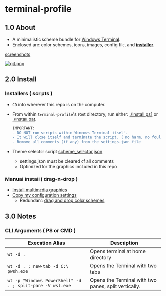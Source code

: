 # terminal-profile

## 1.0 About

* A minimalistic scheme bundle for [Windows Terminal]( https://github.com/microsoft/terminal ).
* Enclosed are: color schemes, icons, images, config file, and <u>**[installer]( install.ps1 )**</u>.

[screenshots]( https://gist.github.com/mezcel/b4ce7f783597fb0ee97dfe66a9239175#file-0-readme-md )

[![git.png]( https://gist.githubusercontent.com/mezcel/b4ce7f783597fb0ee97dfe66a9239175/raw/74616d7e309bebb362fbc919d9a91f1ac87ad604/git.png )]( https://gist.github.com/mezcel/b4ce7f783597fb0ee97dfe66a9239175#file-0-readme-md )

## 2.0 Install

### Installers ( scripts )

* ```CD``` into wherever this repo is on the computer.
* From within ```terminal-profile```'s root directory, run either: [.\install.ps1](install.ps1) or [.\install.bat](install.bat).

    ```diff
    IMPORTANT:
    - DO NOT run scripts within Windows Terminal itself.
    - It will close itself and terminate the script. ( no harm, no foul )
    - Remove all comments (if any) from the settings.json file
    ```

* Theme selector script [scheme_selector.json](scheme_selector.json)
    * settings.json must be cleared of all comments
    * Optimized for the graphics included in this repo

### Manual Install ( drag-n-drop )

* [Install multimedia graphics](RoamingState/README.md)
* [Copy my configuration settings](LocalState/README.md)
    * Redundant: [drag and drop color schemes](color-schemes/README.md)

## 3.0 Notes

### CLI Arguments ( PS or CMD )

| Execution Alias | Description |
| --- | --- |
| ```wt -d . ``` | Opens terminal at home directory |
| ```wt -d . ; new-tab -d C:\ pwsh.exe``` | Opens the Terminal with two tabs |
| ```wt -p "Windows PowerShell" -d . ; split-pane -V wsl.exe``` | Opens the Terminal with two panes, split vertically. |
